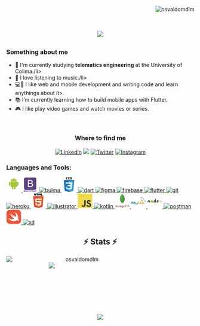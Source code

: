 <p align="right"> <img src="https://komarev.com/ghpvc/?username=osvaldomdlm&label=Profile%20views&color=0e75b6&style=flat" alt="osvaldomdlm" /> </p>

<h1 align="center">
  <a href="https://git.io/typing-svg">
    <img src="https://readme-typing-svg.herokuapp.com?color=%233BBAF7&size=30&width=420&lines=Hi+%F0%9F%91%8B+This+is+Osvaldo!;Nice+to+meet+you+++">
  </a>
</h1>



<h3>Something about me</h3>
<ul>
<li>🧐  I'm currently studying <strong>telematics engineering</strong> at the University of Colima./li>
<li>🎵 I love listening to music./li>
<li>💻📱 I like web and mobile development and writing code and learn anythings about it>.</li>
<li>📚 I’m currently learning how to build mobile apps with Flutter.</li>
<li>🎮 I like play video games and watch movies or series.</li>
</ul>

<br>

<h3 align="center">Where to find me</h3>
<p align="center">
<a href="https://www.linkedin.com/in/osvaldo-medina-30a59518b/" title="LinkedIn Profile"><img  height="30" width="40" alt="LinkedIn" src="https://raw.githubusercontent.com/rahuldkjain/github-profile-readme-generator/master/src/images/icons/Social/linked-in-alt.svg"></a>
<a href="mailto:osvaldo.benjamin31@gmail.com" title="Mail"><img width="30" src="https://upload.wikimedia.org/wikipedia/commons/4/4e/Mail_%28iOS%29.svg"></a>
<a href="https://twitter.com/intent/tweet?text=Wow:&url=https%3A%2F%2Fwww.linkedin.com%2Fin%2Fosvaldo-medina-30a59518b%2F"><img  height="30" width="40" alt="Twitter" src="https://raw.githubusercontent.com/rahuldkjain/github-profile-readme-generator/master/src/images/icons/Social/twitter.svg"></a>
 <a href="https://www.instagram.com/delamoraosvaldo/" title="Instagram Profile"><img  height="30" width="40" alt="Instagram"  src="https://raw.githubusercontent.com/rahuldkjain/github-profile-readme-generator/master/src/images/icons/Social/instagram.svg"></a>
</p>

<h3 align="left">Languages and Tools:</h3>
<p align="left"> 
<a href="https://developer.android.com" target="_blank"> <img src="https://raw.githubusercontent.com/devicons/devicon/master/icons/android/android-original-wordmark.svg" alt="android" width="40" height="40"/> </a><a href="https://getbootstrap.com" target="_blank"> <img src="https://raw.githubusercontent.com/devicons/devicon/master/icons/bootstrap/bootstrap-plain-wordmark.svg" alt="bootstrap" width="40" height="40"/> </a> <a href="https://bulma.io/" target="_blank"> <img src="https://raw.githubusercontent.com/gilbarbara/logos/804dc257b59e144eaca5bc6ffd16949752c6f789/logos/bulma.svg" alt="bulma" width="40" height="40"/> </a> <a href="https://www.w3schools.com/css/" target="_blank"> <img src="https://raw.githubusercontent.com/devicons/devicon/master/icons/css3/css3-original-wordmark.svg" alt="css3" width="40" height="40"/> </a> <a href="https://dart.dev" target="_blank"> <img src="https://www.vectorlogo.zone/logos/dartlang/dartlang-icon.svg" alt="dart" width="40" height="40"/> </a> <a href="https://www.figma.com/" target="_blank"> <img src="https://www.vectorlogo.zone/logos/figma/figma-icon.svg" alt="figma" width="40" height="40"/> </a> <a href="https://firebase.google.com/" target="_blank"> <img src="https://www.vectorlogo.zone/logos/firebase/firebase-icon.svg" alt="firebase" width="40" height="40"/> </a> <a href="https://flutter.dev" target="_blank"> <img src="https://www.vectorlogo.zone/logos/flutterio/flutterio-icon.svg" alt="flutter" width="40" height="40"/> </a> <a href="https://git-scm.com/" target="_blank"> <img src="https://www.vectorlogo.zone/logos/git-scm/git-scm-icon.svg" alt="git" width="40" height="40"/> </a> <a href="https://heroku.com" target="_blank"> <img src="https://www.vectorlogo.zone/logos/heroku/heroku-icon.svg" alt="heroku" width="40" height="40"/> </a> <a href="https://www.w3.org/html/" target="_blank"> <img src="https://raw.githubusercontent.com/devicons/devicon/master/icons/html5/html5-original-wordmark.svg" alt="html5" width="40" height="40"/> </a> <a href="https://www.adobe.com/in/products/illustrator.html" target="_blank"> <img src="https://www.vectorlogo.zone/logos/adobe_illustrator/adobe_illustrator-icon.svg" alt="illustrator" width="40" height="40"/> </a> <a href="https://developer.mozilla.org/en-US/docs/Web/JavaScript" target="_blank"> <img src="https://raw.githubusercontent.com/devicons/devicon/master/icons/javascript/javascript-original.svg" alt="javascript" width="40" height="40"/> </a> <a href="https://kotlinlang.org" target="_blank"> <img src="https://www.vectorlogo.zone/logos/kotlinlang/kotlinlang-icon.svg" alt="kotlin" width="40" height="40"/> </a> <a href="https://www.mongodb.com/" target="_blank"> <img src="https://raw.githubusercontent.com/devicons/devicon/master/icons/mongodb/mongodb-original-wordmark.svg" alt="mongodb" width="40" height="40"/> </a> <a href="https://www.mysql.com/" target="_blank"> <img src="https://raw.githubusercontent.com/devicons/devicon/master/icons/mysql/mysql-original-wordmark.svg" alt="mysql" width="40" height="40"/> </a> <a href="https://nodejs.org" target="_blank"> <img src="https://raw.githubusercontent.com/devicons/devicon/master/icons/nodejs/nodejs-original-wordmark.svg" alt="nodejs" width="40" height="40"/> </a> <a href="https://postman.com" target="_blank"> <img src="https://www.vectorlogo.zone/logos/getpostman/getpostman-icon.svg" alt="postman" width="40" height="40"/> </a> <a href="https://developer.apple.com/swift/" target="_blank"> <img src="https://raw.githubusercontent.com/devicons/devicon/master/icons/swift/swift-original.svg" alt="swift" width="40" height="40"/> </a> <a href="https://www.adobe.com/products/xd.html" target="_blank"> <img src="https://cdn.worldvectorlogo.com/logos/adobe-xd.svg" alt="xd" width="40" height="40"/> </a> </p>

<h2 align="center">⚡ Stats ⚡</h2>
<p align=center>
  <div align=center>
    <a href="https://github.com/denvercoder1/github-readme-streak-stats" title="Go to Source">
      <img align="left" width=390 src="https://github-readme-streak-stats.herokuapp.com/?user=osvaldomdlm&theme=react&border=61dafb&hide_border=true" alt="osvaldomdlm" />
    </a>
    <a href="https://github.com/osvaldomdlm/github-readme-stats" title="Go to Source">
      <img align="right" width=390 src="https://github-readme-stats.vercel.app/api?username=osvaldomdlm&show_icons=true&theme=react&border_color=61dafb&hide_border=true" />
    </a>
  </div>
  <br><br><br><br><br><br><br><br><br>
  <div align=center>
    <a href="https://github.com/osvaldomdlm/github-readme-stats">
      <img width=325 align="center" src="https://github-readme-stats.vercel.app/api/top-langs?username=osvaldomdlm&show_icons=true&locale=en&layout=compact&theme=react&border_color=61dafb&hide_border=true" />
    </a>
  </div>
  <br>
</p>
